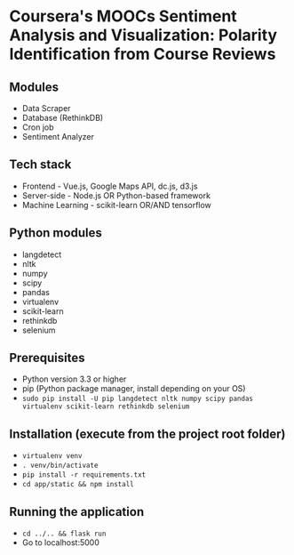 Coursera's MOOCs Sentiment Analysis and Visualization: Polarity Identification from Course Reviews
==================================================================================================

## Modules
* Data Scraper
* Database (RethinkDB)
* Cron job
* Sentiment Analyzer

## Tech stack
* Frontend - Vue.js, Google Maps API, dc.js, d3.js
* Server-side - Node.js OR Python-based framework
* Machine Learning - scikit-learn OR/AND tensorflow

## Python modules
* langdetect
* nltk
* numpy
* scipy
* pandas
* virtualenv
* scikit-learn
* rethinkdb
* selenium

## Prerequisites
* Python version 3.3 or higher
* pip (Python package manager, install depending on your OS)
* `sudo pip install -U pip langdetect nltk numpy scipy pandas virtualenv scikit-learn rethinkdb selenium`

## Installation (execute from the project root folder)
* `virtualenv venv`
* `. venv/bin/activate`
* `pip install -r requirements.txt`
* `cd app/static && npm install`

## Running the application
* `cd ../.. && flask run`
* Go to localhost:5000